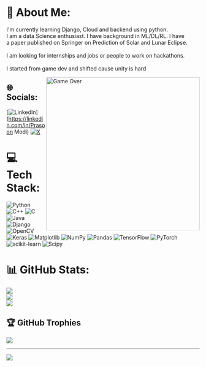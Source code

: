 # 💫 About Me:
I'm currently learning Django, Cloud and backend using python. <br>I am a data Science enthusiast. I have background in ML/DL/RL. I have <br>a paper published on Springer on Prediction of Solar and Lunar Eclipse.<br><br>I am looking for internships and jobs or people to work on hackathons.<br><br>I started from game dev and shifted cause unity is hard

<img align="right" alt="Game Over" width = "400" src="[https://in.pinterest.com/pin/tech-trek-pixel-art-rookie--90353536255246766/](https://tenor.com/en-IN/view/gif-gif-19359087)">

## 🌐 Socials:
[![LinkedIn](https://img.shields.io/badge/LinkedIn-%230077B5.svg?logo=linkedin&logoColor=white)](https://linkedin.com/in/Prasoon Modi) [![X](https://img.shields.io/badge/X-black.svg?logo=X&logoColor=white)](https://x.com/PrasoonMod92606) 

# 💻 Tech Stack:
![Python](https://img.shields.io/badge/python-3670A0?style=for-the-badge&logo=python&logoColor=ffdd54) ![C++](https://img.shields.io/badge/c++-%2300599C.svg?style=for-the-badge&logo=c%2B%2B&logoColor=white) ![C](https://img.shields.io/badge/c-%2300599C.svg?style=for-the-badge&logo=c&logoColor=white) ![Java](https://img.shields.io/badge/java-%23ED8B00.svg?style=for-the-badge&logo=openjdk&logoColor=white) ![Django](https://img.shields.io/badge/django-%23092E20.svg?style=for-the-badge&logo=django&logoColor=white) ![OpenCV](https://img.shields.io/badge/opencv-%23white.svg?style=for-the-badge&logo=opencv&logoColor=white) ![Keras](https://img.shields.io/badge/Keras-%23D00000.svg?style=for-the-badge&logo=Keras&logoColor=white) ![Matplotlib](https://img.shields.io/badge/Matplotlib-%23ffffff.svg?style=for-the-badge&logo=Matplotlib&logoColor=black) ![NumPy](https://img.shields.io/badge/numpy-%23013243.svg?style=for-the-badge&logo=numpy&logoColor=white) ![Pandas](https://img.shields.io/badge/pandas-%23150458.svg?style=for-the-badge&logo=pandas&logoColor=white) ![TensorFlow](https://img.shields.io/badge/TensorFlow-%23FF6F00.svg?style=for-the-badge&logo=TensorFlow&logoColor=white) ![PyTorch](https://img.shields.io/badge/PyTorch-%23EE4C2C.svg?style=for-the-badge&logo=PyTorch&logoColor=white) ![scikit-learn](https://img.shields.io/badge/scikit--learn-%23F7931E.svg?style=for-the-badge&logo=scikit-learn&logoColor=white) ![Scipy](https://img.shields.io/badge/SciPy-%230C55A5.svg?style=for-the-badge&logo=scipy&logoColor=%white)
# 📊 GitHub Stats:
![](https://github-readme-stats.vercel.app/api?username=mxcjhack&theme=dark&hide_border=false&include_all_commits=true&count_private=false)<br/>
![](https://github-readme-streak-stats.herokuapp.com/?user=mxcjhack&theme=dark&hide_border=false)<br/>
![](https://github-readme-stats.vercel.app/api/top-langs/?username=mxcjhack&theme=dark&hide_border=false&include_all_commits=true&count_private=false&layout=compact)

## 🏆 GitHub Trophies
![](https://github-profile-trophy.vercel.app/?username=mxcjhack&theme=radical&no-frame=false&no-bg=true&margin-w=4)

---
[![](https://visitcount.itsvg.in/api?id=mxcjhack&icon=0&color=0)](https://visitcount.itsvg.in)

<!-- Proudly created with GPRM ( https://gprm.itsvg.in ) -->
